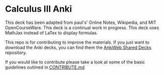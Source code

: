 # Calculus III Anki

This deck has been adapted from paul's' Online Notes, Wikipedia, and MIT OpenCourseWare. This deck is a continual work in progress. This deck uses MathJax instead of LaTex to display formulas.

This repo is for contributing to improve the materials. If you just want to download the Anki decks, you can find them the [AnkiWeb Shared Decks](https://ankiweb.net/shared/byauthor/1210110765) repository.

If you would like to contribute please take a look at some of the basic guidelines outlined in [CONTRIBUTE.md](./CONTRIBUTE.md)
